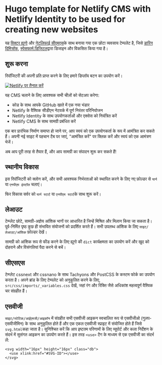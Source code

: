 # Hugo template for Netlify CMS with Netlify Identity to be used for creating new websites

यह [विक्टर ह्यूगो](https://github.com/netlify/victor-hugo) और [नेटलिफाई सीएमएस](https://github.com/netlify/netlify-cms)के साथ बनाया गया एक छोटा व्यवसाय टेम्पलेट है, जिसे [डारिन दिमित्रॉफ](http://www.darindimitroff.com/), [स्पेसफार्म.डिजिटल](https://www.spacefarm.digital)द्वारा डिजाइन और विकसित किया गया है।

## शुरू करना

रिपॉजिटरी की अपनी प्रति प्राप्त करने के लिए हमारे डिप्लॉय बटन का उपयोग करें।

[![Netlify पर तैनात करें](https://www.netlify.com/img/deploy/button.svg)](https://app.netlify.com/start/deploy?repository=https://github.com/netlify-templates/one-click-hugo-cms&stack=cms)

यह CMS चलाने के लिए आवश्यक सभी चीज़ों को सेटअप करेगा:

* कोड के साथ आपके GitHub खाते में एक नया भंडार
* Netlify के वैश्विक सीडीएन नेटवर्क में पूर्ण निरंतर परिनियोजन
* Netlify Identity के साथ उपयोगकर्ताओं और एक्सेस को नियंत्रित करें
* Netlify CMS के साथ सामग्री प्रबंधित करें

एक बार प्रारंभिक निर्माण समाप्त हो जाने पर, आप स्वयं को एक उपयोगकर्ता के रूप में आमंत्रित कर सकते हैं। अपनी नई साइट में पहचान टैब पर जाएं, "आमंत्रित करें" पर क्लिक करें और स्वयं को एक आमंत्रण भेजें।

अब आप पूरी तरह से तैयार हैं, और आप सामग्री का संपादन शुरू कर सकते हैं!

## स्थानीय विकास

इस रिपॉजिटरी को क्लोन करें, और सभी आवश्यक निर्भरताओं को स्थापित करने के लिए नए फ़ोल्डर से `यार्न` या `एनपीएम इंस्टॉल` चलाएं।

फिर विकास सर्वर को `यार्न स्टार्ट` या `एनपीएम स्टार्ट`के साथ शुरू करें।

## लेआउट

टेम्प्लेट छोटे, सामग्री-अज्ञेय आंशिक भागों पर आधारित है जिन्हें मिश्रित और मिलान किया जा सकता है। पूर्व-निर्मित पृष्ठ कुछ ही संभावित संयोजनों को प्रदर्शित करते हैं। सभी उपलब्ध आंशिक के लिए `साइट/लेआउट/आंशिक` फ़ोल्डर देखें।

सामग्री को आंशिक रूप से फीड करने के लिए ह्यूगो की `dict` कार्यक्षमता का उपयोग करें और खुद को दोहराने और विसंगतियां पैदा करने से बचें।

## सीएसएस

टेम्प्लेट cssnext और cssnano के साथ Tachyons और PostCSS के कस्टम फोर्क का उपयोग करता है। अपने ब्रांड के लिए टेम्पलेट को अनुकूलित करने के लिए, `src/css/imports/_variables.css` देखें, जहां रंग और रिक्ति जैसे अधिकांश महत्वपूर्ण वैश्विक चर संग्रहीत हैं।

## एसवीजी

`साइट/स्टेटिक/आईएमजी/आइकॉन` में संग्रहीत सभी एसवीजी आइकन स्वचालित रूप से एसवीजीओ (गुलप-एसवीजीमिन) के साथ अनुकूलित होते हैं और एक एकल एसवीजी स्प्राइट में संयोजित होते हैं जिसे `svg.html`कहा जाता है। सुनिश्चित करें कि आप इष्टतम परिणामों के लिए व्यूपोर्ट और कला निर्देशन के संदर्भ में सुसंगत आइकन का उपयोग करते हैं। इस तरह `<use>` टैग के माध्यम से एक एसवीजी का संदर्भ लें:

```
<svg width="16px" height="16px" class="db">
  <use xlink:href="#SVG-ID"></use>
</svg>
```
